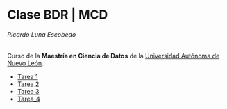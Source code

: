 # Clase BDR | MCD
###### Ricardo Luna Escobedo

Curso de la **Maestría en Ciencia de Datos** de la [Universidad Autónoma de Nuevo León](https://uanl.mx).

- [Tarea 1](./Clase%201/Tarea%201.md)
- [Tarea 2](./Clase%201/Tarea%202.pdf)
- [Tarea 3](./Clase%201/Tarea%203.pdf)
- [Tarea_4](./Clase%201/Tarea%_204.sql)
